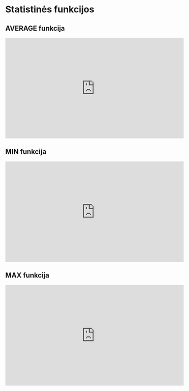 # Statistinės funkcijos

## AVERAGE funkcija

<iframe width="560" height="315" src="https://www.youtube.com/embed/z6UlcFeLLOQ" title="YouTube video player" frameborder="0" allow="accelerometer; autoplay; clipboard-write; encrypted-media; gyroscope; picture-in-picture" allowfullscreen></iframe>

## MIN funkcija

<iframe width="560" height="315" src="https://www.youtube.com/embed/zNjW6-RviVs" title="YouTube video player" frameborder="0" allow="accelerometer; autoplay; clipboard-write; encrypted-media; gyroscope; picture-in-picture" allowfullscreen></iframe>

## MAX funkcija

<iframe width="560" height="315" src="https://www.youtube.com/embed/EXASRDdqLck" title="YouTube video player" frameborder="0" allow="accelerometer; autoplay; clipboard-write; encrypted-media; gyroscope; picture-in-picture" allowfullscreen></iframe>

